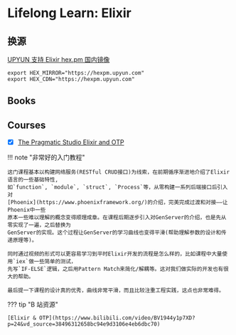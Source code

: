 # Lifelong Learn: Elixir

## 换源
[UPYUN 支持 Elixir hex.pm 国内镜像](https://ruby-china.org/topics/31631)

```shell
export HEX_MIRROR="https://hexpm.upyun.com"
export HEX_CDN="https://hexpm.upyun.com"
```


## Books


## Courses

- [x] [The Pragmatic Studio Elixir and OTP](https://pragmaticstudio.com/courses/elixir)

!!! note "非常好的入门教程"

    这门课程基本以构建网络服务(RESTful CRUD接口)为线索，在前期循序渐进地介绍了Elixir语言的一些基础特性,
    如`function`, `module`, `struct`, `Process`等，从零构建一系列后端接口后引入对
    [Phoenix](https://www.phoenixframework.org/)的介绍，完美完成过渡和对接——让Phoenix中一些
    原本一些难以理解的概念变得顺理成章。在课程后期逐步引入对GenServer的介绍，也是先从零实现了一遍，之后替换为
    GenServer的实现。这个过程让GenServer的学习曲线也变得平滑(帮助理解参数的设计和传递原理等)。

    同时通过视频的形式可以更容易学习到平时Elixir开发的流程是怎么样的，比如课程中大量使用`iex`做一些简单的测试，
    先写`IF-ELSE`逻辑，之后用Pattern Match来简化/解耦等。这对我们做实际的开发也有很大的帮助。

    最后提一下课程的设计真的优秀，曲线非常平滑，而且比较注重工程实践，这点也非常难得。


??? tip "B 站资源"

    [Elixir & OTP](https://www.bilibili.com/video/BV1944y1p7XD?p=24&vd_source=38496312658bc94e9d3106e4eb6dbc70)
